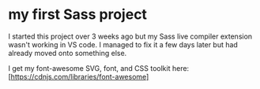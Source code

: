 # my first Sass project

I started this project over 3 weeks ago but my Sass live compiler extension wasn't working in VS code.
I managed to fix it a few days later but had already moved onto something else.

I get my font-awesome SVG, font, and CSS toolkit here: [https://cdnjs.com/libraries/font-awesome] 
